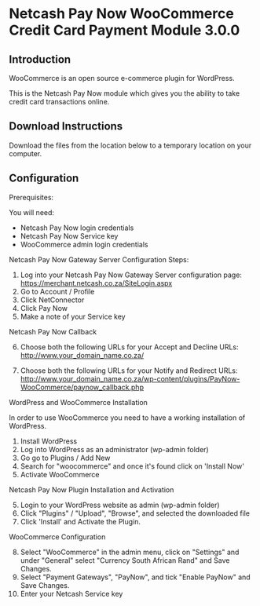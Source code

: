 Netcash Pay Now WooCommerce Credit Card Payment Module 3.0.0
=========================================================

Introduction
------------
WooCommerce is an open source e-commerce plugin for WordPress.

This is the Netcash Pay Now module which gives you the ability to take credit card transactions online.

Download Instructions
-------------------------

Download the files from the location below to a temporary location on your computer.

Configuration
-------------

Prerequisites:

You will need:
* Netcash Pay Now login credentials
* Netcash Pay Now Service key
* WooCommerce admin login credentials

Netcash Pay Now Gateway Server Configuration Steps:

1. Log into your Netcash Pay Now Gateway Server configuration page:
	https://merchant.netcash.co.za/SiteLogin.aspx
2. Go to Account / Profile
3. Click NetConnector
4. Click Pay Now
5. Make a note of your Service key

Netcash Pay Now Callback

6. Choose both the following URLs for your Accept and Decline URLs:
	http://www.your_domain_name.co.za/

7. Choose both the following URLs for your Notify and Redirect URLs:
	http://www.your_domain_name.co.za/wp-content/plugins/PayNow-WooCommerce/paynow_callback.php

WordPress and WooCommerce Installation

In order to use WooCommerce you need to have a working installation of WordPress.

1. Install WordPress
2. Log into WordPress as an administrator (wp-admin folder)
3. Go go to Plugins / Add New
3. Search for "woocommerce" and once it's found click on 'Install Now'
4. Activate WooCommerce

Netcash Pay Now Plugin Installation and Activation

5. Login to your WordPress website as admin (wp-admin folder)
6. Click "Plugins" / "Upload", "Browse", and selected the downloaded file
7. Click 'Install' and Activate the Plugin.

WooCommerce Configuration

8. Select "WooCommerce" in the admin menu, click on "Settings" and under "General" select "Currency South African Rand" and Save Changes.
9. Select "Payment Gateways", "PayNow", and tick "Enable PayNow" and Save Changes.
10. Enter your Netcash Service key
